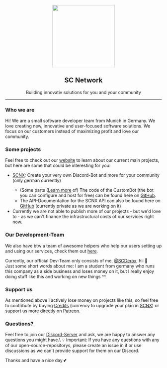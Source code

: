 <p align="center">
  <img height="200" src="http://sc-network.net/img/profile.png" />
</p>
<h2 align="center">
SC Network
</h2>
<p align="center">
    Building innovativ solutions for you and your community
</p>
<hr> 
<h3>Who we are</h3>
<p>Hi! 
We are a small software developer team from Munich in Germany. We love creating new, innovative and user-focused software solutions. We focus on our customers instead of maximizing profit and love our community. </p>
<h3>Some projects</h3>
Feel free to check out our <a href="https://sc-network.net">website</a> to learn about our current main projects, but here are some that could be interesting for you:
<ul>
    <li><a href="https://scnx.xyz">SCNX</a>: Create your very own Discord-Bot and more for your community (only german currently)</li>
    <ul><li>(Some parts (<a href="https://github.com/SCNetwork/CustomDCBot/issues/13">Learn more</a> of) The code of the CustomBot (the bot you can configure and host for free) can be found here on <a href="https://github.com/SCNetwork/CustomDCBot">GitHub</a>.</li>
    <li>The API-Documentation for the SCNX API can also be found here on <a href="https://github.com/SCNetwork/scnx-api">GitHub</a> (currently private as we are working on it)</li>
</ul>
<li>Currently we are not able to publish more of our projects - but we'd love to - as we can't finance the infrastructural costs of our services right now.</li>
</ul>
<h3>Our Development-Team</h3>
We also have btw a team of awesome helpers who help our users setting up and using our services, check them out <a href="https://sc-network.net/about#team">here</a>.

Currently, our official Dev-Team only consists of me, <a href="https://github.com/scderox">@SCDerox</a>, hii  👋\
Just some short words about me: I am a student from germany who runs this company as a side business and loses money on it, but I really enjoy doing stuff like this and working on new things ^^

<h3>Support us</h3>
As mentioned above I actively lose money on projects like this, so feel free to contribute by buying <a href="https://scnx.xyz/plans#credits">Credits</a> (currency to upgrade your plan in <a href="https://scxn.xyz">SCNX</a>) or support us more directly on <a href="https://patreon.com/scnetwork">Patreon</a>.

<h3>Questions?</h3>
Feel free to join our <a href="https://sc-net.work/dc">Discord-Server</a> and ask, we are happy to answer any questions you might have.\
💡 Important: If you have any questions with any of our open-source-repositorys, please create an issue in it or use discussions as we can't provide support for them on our Discord.

Thanks and have a nice day 💕